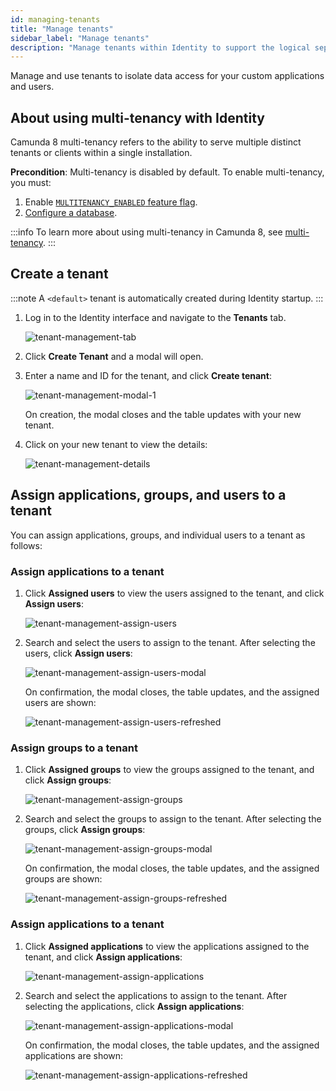```yaml
---
id: managing-tenants
title: "Manage tenants"
sidebar_label: "Manage tenants"
description: "Manage tenants within Identity to support the logical separation of your infrastructure."
---
```


Manage and use tenants to isolate data access for your custom applications and users.

## About using multi-tenancy with Identity

Camunda 8 multi-tenancy refers to the ability to serve multiple distinct tenants or clients within a single installation.

**Precondition**: Multi-tenancy is disabled by default. To enable multi-tenancy, you must:

1. Enable [`MULTITENANCY_ENABLED` feature flag](/self-managed/identity/miscellaneous/configuration-variables.md#feature-flags).
2. [Configure a database](/self-managed/identity/miscellaneous/configuration-variables.md#database-configuration).

:::info
To learn more about using multi-tenancy in Camunda 8, see [multi-tenancy](/self-managed/concepts/multi-tenancy.md).
:::

## Create a tenant

:::note
A `<default>` tenant is automatically created during Identity startup.
:::

1. Log in to the Identity interface and navigate to the **Tenants** tab.

   ![tenant-management-tab](./img/tenant-management-tab.png)

2. Click **Create Tenant** and a modal will open.

3. Enter a name and ID for the tenant, and click **Create tenant**:

   ![tenant-management-modal-1](./img/tenant-management-modal-1.png)

   On creation, the modal closes and the table updates with your new tenant.

4. Click on your new tenant to view the details:

   ![tenant-management-details](./img/tenant-management-details.png)

## Assign applications, groups, and users to a tenant

You can assign applications, groups, and individual users to a tenant as follows:

### Assign applications to a tenant

1. Click **Assigned users** to view the users assigned to the tenant, and click **Assign users**:

   ![tenant-management-assign-users](./img/tenant-management-assign-users-tab.png)

1. Search and select the users to assign to the tenant. After selecting the users, click **Assign users**:

   ![tenant-management-assign-users-modal](./img/tenant-management-assign-users-modal.png)

   On confirmation, the modal closes, the table updates, and the assigned users are shown:

   ![tenant-management-assign-users-refreshed](./img/tenant-management-assign-users-refreshed.png)

### Assign groups to a tenant

1. Click **Assigned groups** to view the groups assigned to the tenant, and click **Assign groups**:

   ![tenant-management-assign-groups](./img/tenant-management-assign-groups-tab.png)

1. Search and select the groups to assign to the tenant. After selecting the groups, click **Assign groups**:

   ![tenant-management-assign-groups-modal](./img/tenant-management-assign-groups-modal.png)

   On confirmation, the modal closes, the table updates, and the assigned groups are shown:

   ![tenant-management-assign-groups-refreshed](./img/tenant-management-assign-groups-refreshed.png)

### Assign applications to a tenant

1. Click **Assigned applications** to view the applications assigned to the tenant, and click **Assign applications**:

   ![tenant-management-assign-applications](./img/tenant-management-assign-applications-tab.png)

1. Search and select the applications to assign to the tenant. After selecting the applications, click **Assign applications**:

   ![tenant-management-assign-applications-modal](./img/tenant-management-assign-applications-modal.png)

   On confirmation, the modal closes, the table updates, and the assigned applications are shown:

   ![tenant-management-assign-applications-refreshed](./img/tenant-management-assign-applications-refreshed.png)
